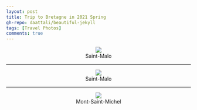 ```yaml
---
layout: post
title: Trip to Bretagne in 2021 Spring 
gh-repo: daattali/beautiful-jekyll
tags: [Travel Photos]
comments: true
---
```

<div align=center>
<img src="/assets/img/bretagne/oldcity.jpg"  />
</div>
<center>Saint-Malo</center>

___


<div align=center>
<img src="/assets/img/bretagne/seagull.jpg"  />
</div>
<center>Saint-Malo</center>

___


<div align=center>
<img src="/assets/img/bretagne/castle.jpg"  />
</div>
<center>Mont-Saint-Michel</center>


